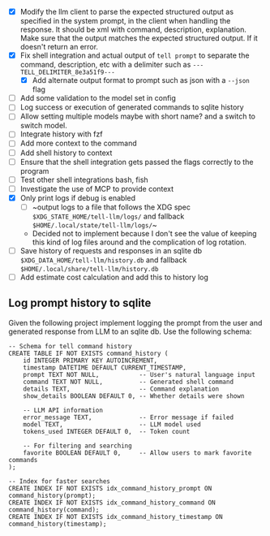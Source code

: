 - [x] Modify the llm client to parse the expected structured output as specified in the system prompt, in the client when handling the response. It should be xml with command, description, explanation. Make sure that the output matches the expected structured output. If it doesn't return an error.
- [x] Fix shell integration and actual output of `tell prompt` to separate the command, description, etc with a delimiter such as `---TELL_DELIMITER_8e3a51f9---`
    - [x] Add alternate output format to prompt such as json with a `--json` flag
- [ ] Add some validation to the model set in config
- [ ] Log success or execution of generated commands to sqlite history
- [ ] Allow setting multiple models maybe with short name? and a switch to switch model.
- [ ] Integrate history with fzf
- [ ] Add more context to the command
- [ ] Add shell history to context
- [ ] Ensure that the shell integration gets passed the flags correctly to the program
- [ ] Test other shell integrations bash, fish
- [ ] Investigate the use of MCP to provide context
- [x] Only print logs if debug is enabled
    - [ ] ~output logs to a file that follows the XDG spec `$XDG_STATE_HOME/tell-llm/logs/` and fallback `$HOME/.local/state/tell-llm/logs/`~
    - Decided not to implement because I don't see the value of keeping this kind of log files around and the complication of log rotation.
- [ ] Save history of requests and responses in an sqlite db `$XDG_DATA_HOME/tell-llm/history.db` and fallback `$HOME/.local/share/tell-llm/history.db`
- [ ] Add estimate cost calculation and add this to history log

## Log prompt history to sqlite

Given the following project implement logging the prompt from the user and generated response from LLM to an sqlite db.
Use the following schema:

```
-- Schema for tell command history
CREATE TABLE IF NOT EXISTS command_history (
    id INTEGER PRIMARY KEY AUTOINCREMENT,
    timestamp DATETIME DEFAULT CURRENT_TIMESTAMP,
    prompt TEXT NOT NULL,           -- User's natural language input
    command TEXT NOT NULL,          -- Generated shell command
    details TEXT,                   -- Command explanation
    show_details BOOLEAN DEFAULT 0, -- Whether details were shown

    -- LLM API information
    error_message TEXT,             -- Error message if failed
    model TEXT,                     -- LLM model used
    tokens_used INTEGER DEFAULT 0,  -- Token count

    -- For filtering and searching
    favorite BOOLEAN DEFAULT 0,     -- Allow users to mark favorite commands
);

-- Index for faster searches
CREATE INDEX IF NOT EXISTS idx_command_history_prompt ON command_history(prompt);
CREATE INDEX IF NOT EXISTS idx_command_history_command ON command_history(command);
CREATE INDEX IF NOT EXISTS idx_command_history_timestamp ON command_history(timestamp);
```
